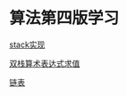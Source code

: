 # 算法第四版学习
[stack实现](https://github.com/xlearns/algoristic/issues/1)

[双栈算术表达式求值](https://github.com/xlearns/algoristic/issues/2)

[链表](https://github.com/xlearns/algoristic/issues/3)
